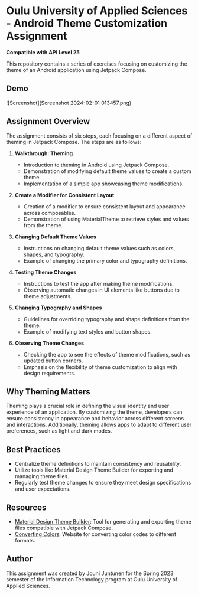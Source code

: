 # Oulu University of Applied Sciences - Android Theme Customization Assignment

**Compatible with API Level 25**

This repository contains a series of exercises focusing on customizing the theme of an Android application using Jetpack Compose.

## Demo
![Screenshot](Screenshot 2024-02-01 013457.png)

## Assignment Overview

The assignment consists of six steps, each focusing on a different aspect of theming in Jetpack Compose. The steps are as follows:

1. **Walkthrough: Theming**
   - Introduction to theming in Android using Jetpack Compose.
   - Demonstration of modifying default theme values to create a custom theme.
   - Implementation of a simple app showcasing theme modifications.

2. **Create a Modifier for Consistent Layout**
   - Creation of a modifier to ensure consistent layout and appearance across composables.
   - Demonstration of using MaterialTheme to retrieve styles and values from the theme.

3. **Changing Default Theme Values**
   - Instructions on changing default theme values such as colors, shapes, and typography.
   - Example of changing the primary color and typography definitions.

4. **Testing Theme Changes**
   - Instructions to test the app after making theme modifications.
   - Observing automatic changes in UI elements like buttons due to theme adjustments.

5. **Changing Typography and Shapes**
   - Guidelines for overriding typography and shape definitions from the theme.
   - Example of modifying text styles and button shapes.

6. **Observing Theme Changes**
   - Checking the app to see the effects of theme modifications, such as updated button corners.
   - Emphasis on the flexibility of theme customization to align with design requirements.

## Why Theming Matters

Theming plays a crucial role in defining the visual identity and user experience of an application. By customizing the theme, developers can ensure consistency in appearance and behavior across different screens and interactions. Additionally, theming allows apps to adapt to different user preferences, such as light and dark modes.

## Best Practices

- Centralize theme definitions to maintain consistency and reusability.
- Utilize tools like Material Design Theme Builder for exporting and managing theme files.
- Regularly test theme changes to ensure they meet design specifications and user expectations.

## Resources

- [Material Design Theme Builder](https://m3.material.io/theme-builder#/custom): Tool for generating and exporting theme files compatible with Jetpack Compose.
- [Converting Colors](https://convertingcolors.com): Website for converting color codes to different formats.

## Author

This assignment was created by Jouni Juntunen for the Spring 2023 semester of the Information Technology program at Oulu University of Applied Sciences.

